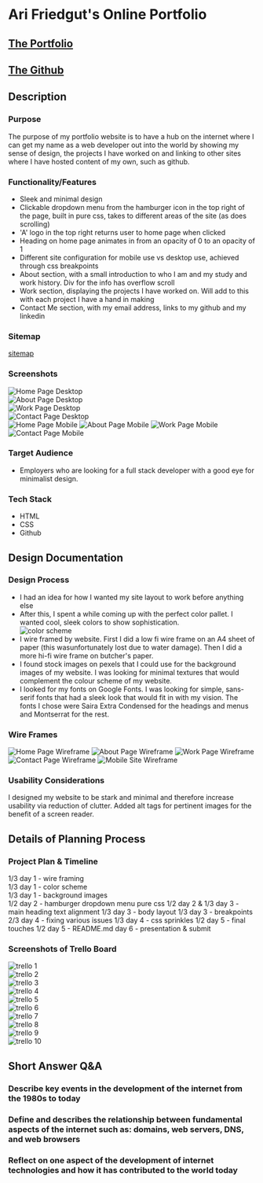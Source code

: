 # Ari Friedgut's Online Portfolio

## [The Portfolio](https://fxbip.github.io)  

## [The Github](https://github.com/fxbip/portfolio)  

## Description

### Purpose

The purpose of my portfolio website is to have a hub on the internet where I can get my name as a web developer out into the world by showing my sense of design, the projects I have worked on and linking to other sites where I have hosted content of my own, such as github.

### Functionality/Features

* Sleek and minimal design
* Clickable dropdown menu from the hamburger icon in the top right of the page, built in pure css, takes to different areas of the site (as does scrolling)
* 'A' logo in the top right returns user to home page when clicked
* Heading on home page animates in from an opacity of 0 to an opacity of 1
* Different site configuration for mobile use vs desktop use, achieved through css breakpoints
* About section, with a small introduction to who I am and my study and work history. Div for the info has overflow scroll
* Work section, displaying the projects I have worked on. Will add to this with each project I have a hand in making
* Contact Me section, with my email address, links to my github and my linkedin

### Sitemap

[sitemap](./src/sitemap.xml)

### Screenshots

![Home Page Desktop](./docs/homepage_desktop.png)  
![About Page Desktop](./docs/about_desktop.png)  
![Work Page Desktop](./docs/work_desktop.png)  
![Contact Page Desktop](./docs/contact_desktop.png)  
![Home Page Mobile](./docs/homepage_mobile.png)
![About Page Mobile](./docs/about_mobile.png)
![Work Page Mobile](./docs/work_mobile.png)
![Contact Page Mobile](./docs/contact_mobile.png)

### Target Audience

* Employers who are looking for a full stack developer with a good eye for minimalist design.

### Tech Stack

* HTML
* CSS
* Github

## Design Documentation

### Design Process

* I had an idea for how I wanted my site layout to work before anything else
* After this, I spent a while coming up with the perfect color pallet. I wanted cool, sleek colors to show sophistication.  
![color scheme](./docs/portfolio_colour_scheme.png)  
* I wire framed by website. First I did a low fi wire frame on an A4 sheet of paper (this wasunfortunately lost due to water damage). Then I did a more hi-fi wire frame on butcher's paper.
* I found stock images on pexels that I could use for the background images of my website. I was looking for minimal textures that would complement the colour scheme of my website.
* I looked for my fonts on Google Fonts. I was looking for simple, sans-serif fonts that had a sleek look that would fit in with my vision. The fonts I chose were Saira Extra Condensed for the headings and menus and Montserrat for the rest.

### Wire Frames

![Home Page Wireframe](./docs/home_wire.png)
![About Page Wireframe](./docs/about_wire.png)
![Work Page Wireframe](./docs/work_wire.png)
![Contact Page Wireframe](./docs/contact_wire.png)
![Mobile Site Wireframe](./docs/mobile_wire.png)

### Usability Considerations

I designed my website to be stark and minimal and therefore increase usability via reduction of clutter. Added alt tags for pertinent images for the benefit of a screen reader.

## Details of Planning Process

### Project Plan & Timeline

1/3 day 1 - wire framing  
1/3 day 1 - color scheme  
1/3 day 1 - background images  
1/2 day 2 - hamburger dropdown menu pure css
1/2 day 2 & 1/3 day 3 - main heading text alignment
1/3 day 3 - body layout
1/3 day 3 - breakpoints
2/3 day 4 - fixing various issues
1/3 day 4 - css sprinkles
1/2 day 5 - final touches
1/2 day 5 - README.md
day 6 - presentation & submit

### Screenshots of Trello Board

![trello 1](./docs/trello_1.png)  
![trello 2](./docs/trello_2.png)  
![trello 3](./docs/trello_3.png)  
![trello 4](./docs/trello_4.png)  
![trello 5](./docs/trello_5.png)  
![trello 6](./docs/trello_6.png)  
![trello 7](./docs/trello_7.png)  
![trello 8](./docs/trello_8.png)  
![trello 9](./docs/trello_9.png)  
![trello 10](./docs/trello_10.png)

## Short Answer Q&A

### Describe key events in the development of the internet from the 1980s to today

### Define and describes the relationship between fundamental aspects of the internet such as: domains, web servers, DNS, and web browsers

### Reflect on one aspect of the development of internet technologies and how it has contributed to the world today 